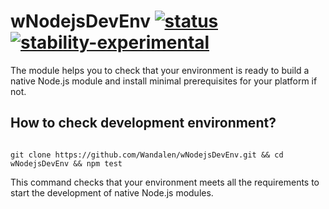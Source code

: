 # wNodejsDevEnv [![status](https://github.com/Wandalen/wNodejsDevEnv/actions/workflows/StandardPublish.yml/badge.svg)](https://github.com/Wandalen/wNodejsDevEnv/actions/workflows/StandardPublish.yml) [![stability-experimental](https://img.shields.io/badge/stability-experimental-orange.svg)](https://github.com/emersion/stability-badges#experimental)

The module helps you to check that your environment is ready to build a native Node.js module and install minimal prerequisites for your platform if not.

## How to check development environment?

```

git clone https://github.com/Wandalen/wNodejsDevEnv.git && cd wNodejsDevEnv && npm test

```

This command checks that your environment meets all the requirements to start the development of native Node.js  modules.
